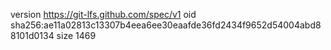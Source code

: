 version https://git-lfs.github.com/spec/v1
oid sha256:ae11a02813c13307b4eea6ee30eaafde36fd2434f9652d54004abd88101d0134
size 1469
